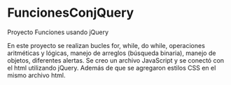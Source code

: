 # FuncionesConjQuery
Proyecto Funciones usando jQuery

En este proyecto se realizan bucles for, while, do while, operaciones aritméticas y lógicas, manejo de arreglos (búsqueda binaria), manejo de objetos, diferentes alertas. Se creo un archivo JavaScript y se conectó con el html utilizando jQuery. Además de que se agregaron estilos CSS en el mismo archivo html.
